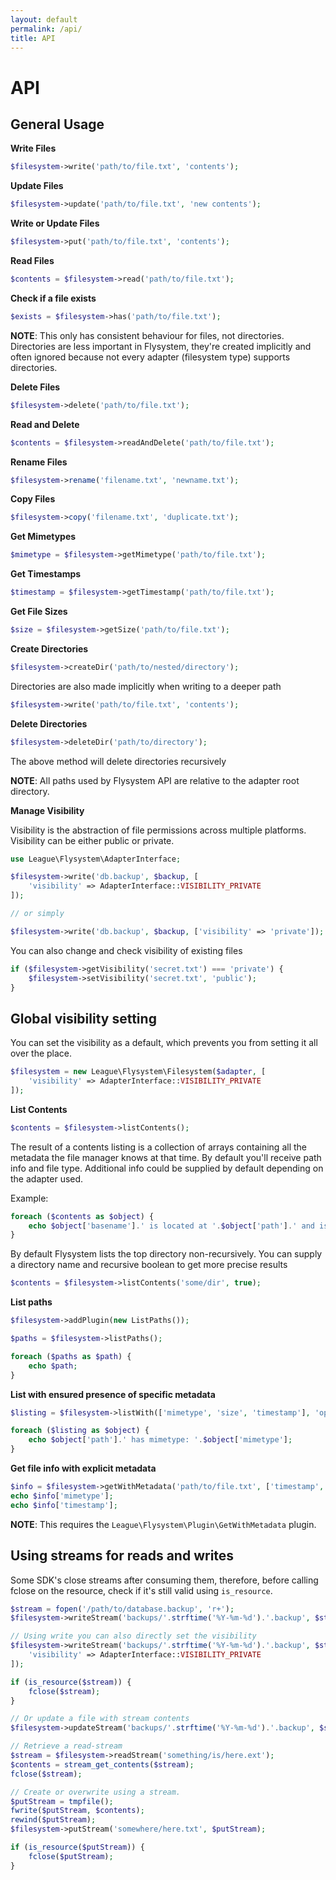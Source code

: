 ```yaml
---
layout: default
permalink: /api/
title: API
---
```


# API

## General Usage

__Write Files__

~~~ php
$filesystem->write('path/to/file.txt', 'contents');
~~~

__Update Files__

~~~ php
$filesystem->update('path/to/file.txt', 'new contents');
~~~

__Write or Update Files__

~~~ php
$filesystem->put('path/to/file.txt', 'contents');
~~~

__Read Files__

~~~ php
$contents = $filesystem->read('path/to/file.txt');
~~~

__Check if a file exists__

~~~ php
$exists = $filesystem->has('path/to/file.txt');
~~~

__NOTE__: This only has consistent behaviour for files, not directories. Directories
are less important in Flysystem, they're created implicitly and often ignored because
not every adapter (filesystem type) supports directories.

__Delete Files__

~~~ php
$filesystem->delete('path/to/file.txt');
~~~

__Read and Delete__

~~~ php
$contents = $filesystem->readAndDelete('path/to/file.txt');
~~~

__Rename Files__

~~~ php
$filesystem->rename('filename.txt', 'newname.txt');
~~~

__Copy Files__

~~~ php
$filesystem->copy('filename.txt', 'duplicate.txt');
~~~

__Get Mimetypes__

~~~ php
$mimetype = $filesystem->getMimetype('path/to/file.txt');
~~~

__Get Timestamps__

~~~ php
$timestamp = $filesystem->getTimestamp('path/to/file.txt');
~~~

__Get File Sizes__

~~~ php
$size = $filesystem->getSize('path/to/file.txt');
~~~

__Create Directories__

~~~ php
$filesystem->createDir('path/to/nested/directory');
~~~
Directories are also made implicitly when writing to a deeper path

~~~ php
$filesystem->write('path/to/file.txt', 'contents');
~~~

__Delete Directories__

~~~ php
$filesystem->deleteDir('path/to/directory');
~~~
The above method will delete directories recursively

__NOTE__: All paths used by Flysystem API are relative to the adapter root directory.

__Manage Visibility__

Visibility is the abstraction of file permissions across multiple platforms. Visibility can be either public or private.

~~~ php
use League\Flysystem\AdapterInterface;

$filesystem->write('db.backup', $backup, [
    'visibility' => AdapterInterface::VISIBILITY_PRIVATE
]);

// or simply

$filesystem->write('db.backup', $backup, ['visibility' => 'private']);
~~~

You can also change and check visibility of existing files

~~~ php
if ($filesystem->getVisibility('secret.txt') === 'private') {
    $filesystem->setVisibility('secret.txt', 'public');
}
~~~

## Global visibility setting

You can set the visibility as a default, which prevents you from setting it all over the place.

~~~ php
$filesystem = new League\Flysystem\Filesystem($adapter, [
    'visibility' => AdapterInterface::VISIBILITY_PRIVATE
]);
~~~

__List Contents__

~~~ php
$contents = $filesystem->listContents();
~~~

The result of a contents listing is a collection of arrays containing all the metadata the file manager knows at that time. By default you'll receive path info and file type. Additional info could be supplied by default depending on the adapter used.

Example:

~~~ php
foreach ($contents as $object) {
    echo $object['basename'].' is located at '.$object['path'].' and is a '.$object['type'];
}
~~~

By default Flysystem lists the top directory non-recursively. You can supply a directory name and recursive boolean to get more precise results

~~~ php
$contents = $filesystem->listContents('some/dir', true);
~~~

__List paths__

~~~ php
$filesystem->addPlugin(new ListPaths());

$paths = $filesystem->listPaths();

foreach ($paths as $path) {
    echo $path;
}
~~~

__List with ensured presence of specific metadata__

~~~ php
$listing = $filesystem->listWith(['mimetype', 'size', 'timestamp'], 'optional/path/to/dir', true);

foreach ($listing as $object) {
    echo $object['path'].' has mimetype: '.$object['mimetype'];
}
~~~

__Get file info with explicit metadata__

~~~ php
$info = $filesystem->getWithMetadata('path/to/file.txt', ['timestamp', 'mimetype']);
echo $info['mimetype'];
echo $info['timestamp'];
~~~

__NOTE__: This requires the `League\Flysystem\Plugin\GetWithMetadata` plugin.

## Using streams for reads and writes

<p class="message-notice">
Some SDK's close streams after consuming them, therefore, before calling fclose on the resource, check if it's still valid using <code>is_resource</code>.
</p>

~~~ php
$stream = fopen('/path/to/database.backup', 'r+');
$filesystem->writeStream('backups/'.strftime('%Y-%m-%d').'.backup', $stream);

// Using write you can also directly set the visibility
$filesystem->writeStream('backups/'.strftime('%Y-%m-%d').'.backup', $stream, [
    'visibility' => AdapterInterface::VISIBILITY_PRIVATE
]);

if (is_resource($stream)) {
    fclose($stream);
}

// Or update a file with stream contents
$filesystem->updateStream('backups/'.strftime('%Y-%m-%d').'.backup', $stream);

// Retrieve a read-stream
$stream = $filesystem->readStream('something/is/here.ext');
$contents = stream_get_contents($stream);
fclose($stream);

// Create or overwrite using a stream.
$putStream = tmpfile();
fwrite($putStream, $contents);
rewind($putStream);
$filesystem->putStream('somewhere/here.txt', $putStream);

if (is_resource($putStream)) {
    fclose($putStream);
}
~~~
